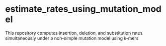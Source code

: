 # estimate_rates_using_mutation_model
This repository computes insertion, deletion, and substitution rates simultaneously under a non-simple mutation model using k-mers
